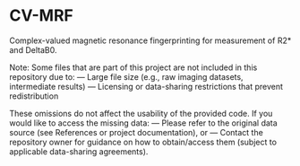 # CV-MRF
Complex-valued magnetic resonance fingerprinting for measurement of R2* and DeltaB0.

Note: Some files that are part of this project are not included in this repository due to:
— Large file size (e.g., raw imaging datasets, intermediate results)
— Licensing or data-sharing restrictions that prevent redistribution

These omissions do not affect the usability of the provided code. If you would like to access the missing data:
— Please refer to the original data source (see References or project documentation), or
— Contact the repository owner for guidance on how to obtain/access them (subject to applicable data-sharing agreements).